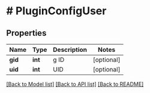 # # PluginConfigUser

## Properties

Name | Type | Description | Notes
------------ | ------------- | ------------- | -------------
**gid** | **int** | g ID | [optional]
**uid** | **int** | UID | [optional]

[[Back to Model list]](../../README.md#models) [[Back to API list]](../../README.md#endpoints) [[Back to README]](../../README.md)
